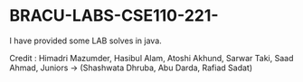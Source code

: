 # BRACU-LABS-CSE110-221-
I have provided some LAB solves in java.



Credit : Himadri Mazumder, Hasibul Alam, Atoshi Akhund, Sarwar Taki, Saad Ahmad, Juniors -> (Shashwata Dhruba, Abu Darda, Rafiad Sadat)
